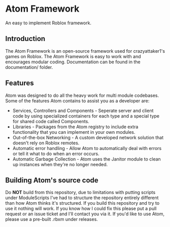 # Atom Framework
An easy to implement Roblox framework.

## Introduction
The Atom Framework is an open-source framework used for crazyattaker1's games on Roblox.
The Atom Framework is easy to work with and encourages modular coding.
Documentation can be found in the documentation/ folder.

## Features
Atom was designed to do all the heavy work for multi module codebases. Some of the features Atom contains to assist you as a developer are:
* Services, Controllers and Components - Seperate server and client code by using specialized containers for each type and a special type for shared code called Components.
* Libraries - Packages from the Atom registry to include extra functionality that you can implement in your own modules.
* Out-of-the-box Networking - A custom developed network solution that doesn't rely on Roblox remotes.
* Automatic error handling - Allow Atom to automatically deal with errors or tell it what to do when an error occurs.
* Automatic Garbage Collection - Atom uses the Janitor module to clean up instances when they're no longer needed.

## Building Atom's source code
Do <b>NOT</b> build from this repository, due to limitations with putting scripts under ModuleScripts I've had to structure the repository entirely different than how Atom thinks it's structured. If you build this repository and try to use it nothing will work. If you know how I could fix this please put a pull request or an issue ticket and I'll contact you via it. If you'd like to use Atom, please use a pre-built .rbxm under releases.